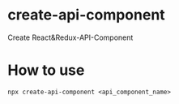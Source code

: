 # create-api-component
Create React&Redux-API-Component

# How to use
```
npx create-api-component <api_component_name>
```

